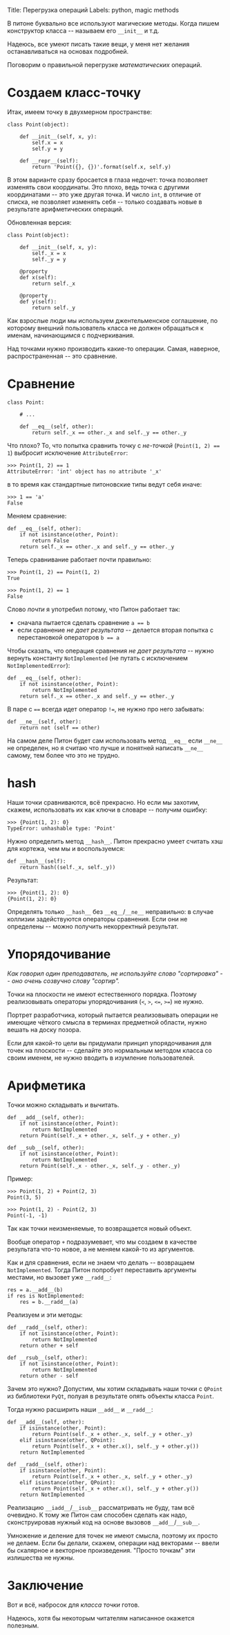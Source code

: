 Title: Перегрузка операций
Labels: python, magic methods

В питоне буквально все используют магические методы. Когда пишем
конструктор класса -- называем его `__init__` и т.д.

Надеюсь, все умеют писать такие вещи, у меня нет желания
останавливаться на основах подробней.

Поговорим о правильной перегрузке *математических* операций.


# Создаем класс-точку

Итак, имеем точку в двухмерном пространстве:

    class Point(object):

        def __init__(self, x, y):
            self.x = x
            self.y = y

        def __repr__(self):
            return 'Point({}, {})'.format(self.x, self.y)

В этом варианте сразу бросается в глаза недочет: точка позволяет
изменять свои координаты. Это плохо, ведь точка с другими координатами
-- это уже другая точка. И число `int`, в отличие от списка, не
позволяет изменять себя -- только создавать новые в результате
арифметических операций.

Обновленная версия:

    class Point(object):

        def __init__(self, x, y):
            self._x = x
            self._y = y

        @property
        def x(self):
            return self._x

        @property
        def y(self):
            return self._y

Как взрослые люди мы используем джентельменское соглашение, по
которому внешний пользователь класса не должен обращаться к именам,
начинающимся с подчеркивания.

Над точками нужно производить какие-то операции. Самая, наверное,
распространенная -- это сравнение.

# Сравнение

    class Point:

        # ...

        def __eq__(self, other):
            return self._x == other._x and self._y == other._y

Что плохо? То, что попытка сравнить точку с *не-точкой* (`Point(1, 2) == 1`) выбросит исключение `AttributeError`:

    >>> Point(1, 2) == 1
    AttributeError: 'int' object has no attribute '_x'
    
в то время как стандартные питоновские типы ведут себя иначе:

    >>> 1 == 'a'
    False

Меняем сравнение:

    def __eq__(self, other):
        if not isinstance(other, Point):
            return False
        return self._x == other._x and self._y == other._y

Теперь сравнивание работает почти правильно:

    >>> Point(1, 2) == Point(1, 2)
    True

    >>> Point(1, 2) == 1
    False

Слово *почти* я употребил потому, что Питон работает так:

* сначала пытается сделать сравнение `a == b`
* если сравнение *не дает результата* -- делается вторая попытка с
  перестановкой операторов `b == a`

Чтобы сказать, что операция сравнения *не дает результата* -- нужно
вернуть константу `NotImplemented` (не путать с исключением
`NotImplementedError`):

    def __eq__(self, other):
        if not isinstance(other, Point):
            return NotImplemented
        return self._x == other._x and self._y == other._y

В паре с `==` всегда идет оператор `!=`, не нужно про него забывать:

    def __ne__(self, other):
        return not (self == other)

На самом деле Питон будет сам использовать метод `__eq__` если
`__ne__` не определен, но я считаю что лучше и понятней написать
`__ne__` самому, тем более что это не трудно.


# hash

Наши точки сравниваются, всё прекрасно. Но если мы захотим, скажем,
использовать их как ключи в словаре -- получим ошибку:

    >>> {Point(1, 2): 0}
    TypeError: unhashable type: 'Point'

Нужно определить метод `__hash__`. Питон прекрасно умеет считать хэш для кортежа, чем мы и воспользуемся:

    def __hash__(self):
        return hash((self._x, self._y))

Результат:

    >>> {Point(1, 2): 0}
    {Point(1, 2): 0}

Определять только `__hash__` без `__eq__`/`__ne__` неправильно: в
случае коллизии задействуются операторы сравнения. Если они не
определены -- можно получить некорректный результат.

# Упорядочивание

*Как говорил один преподаватель, не используйте слово "сортировка" --
 оно очень созвучно слову "сортир".*

Точки на плоскости не имеют естественного порядка. Поэтому
реализовывать операторы упорядочивания (`<`, `>`, `<=`, `>=`) не
нужно.

Портрет разработчика, который пытается реализовывать операции не
имеющие чёткого смысла в терминах предметной области, нужно вешать на
доску позора.

Если для какой-то цели вы придумали принцип упорядочивания для точек
на плоскости -- сделайте это нормальным методом класса со своим
именем, не нужно вводить в изумление пользователей.

# Арифметика

Точки можно складывать и вычитать.

    def __add__(self, other):
        if not isinstance(other, Point):
            return NotImplemented
        return Point(self._x + other._x, self._y + other._y)

    def __sub__(self, other):
        if not isinstance(other, Point):
            return NotImplemented
        return Point(self._x - other._x, self._y - other._y)

Пример:

    >>> Point(1, 2) + Point(2, 3)
    Point(3, 5)

    >>> Point(1, 2) - Point(2, 3)
    Point(-1, -1)

Так как точки неизменяемые, то возвращается новый объект.

Вообще оператор `+` подразумевает, что мы создаем в качестве
результата что-то новое, а не меняем какой-то из аргументов.

Как и для сравнения, если не знаем что делать -- возвращаем `NotImplemented`.
Тогда Питон попробует переставить аргументы местами, но вызовет уже `__radd__`:

    res = a.__add__(b)
    if res is NotImplemented:
        res = b.__radd__(a)
        
Реализуем и эти методы:

    def __radd__(self, other):
        if not isinstance(other, Point):
            return NotImplemented
        return other + self

    def __rsub__(self, other):
        if not isinstance(other, Point):
            return NotImplemented
        return other - self

Зачем это нужно? Допустим, мы хотим складывать наши точки с `QPoint`
из библиотеки `PyQt`, полуая в результате опять объекты класса
`Point`.

Тогда нужно расширить наши `__add__` и `__radd__`:

    def __add__(self, other):
        if isinstance(other, Point):
            return Point(self._x + other._x, self._y + other._y)
        elif isinstance(other, QPoint):
            return Point(self._x + other.x(), self._y + other.y())
        return NotImplemented

    def __radd__(self, other):
        if isinstance(other, Point):
            return Point(self._x + other._x, self._y + other._y)
        elif isinstance(other, QPoint):
            return Point(self._x + other.x(), self._y + other.y())
        return NotImplemented

Реализацию `__iadd__`/`__isub__` рассматривать не буду, там всё
очевидно. К тому же Питон сам способен сделать как надо,
сконструировав нужный код на основе вызовов `__add__`/`__sub__`.

Умножение и деление для точек не имеют смысла, поэтому их просто не
делаем. Если бы делали, скажем, операции над векторами -- ввели бы
скалярное и векторное произведения. "Просто точкам" эти излишества не
нужны.


# Заключение

Вот и всё, набросок для *класса точки* готов.

Надеюсь, хотя бы некоторым читателям написанное окажется полезным.
